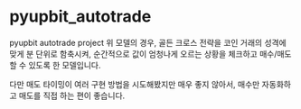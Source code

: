 # pyupbit_autotrade

pyupbit autotrade project
위 모델의 경우, 골든 크로스 전략을 코인 거래의 성격에 맞게 분 단위로 함축시켜, 순간적으로 값이 엄청나게 오르는 상황을 체크하고 매수/매도 할 수 있도록 한 모델입니다.

다만 매도 타이밍이 여러 구현 방법을 시도해봤지만 매우 좋지 않아서, 매수만 자동화하고 매도를 직접 하는 편이 좋습니다.
